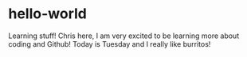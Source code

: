# hello-world
Learning stuff! 
Chris here, I am very excited to be learning more about coding and Github! 
Today is Tuesday and I really like burritos! 

